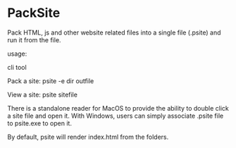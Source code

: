# PackSite
Pack HTML, js and other website related files into a single file (.psite) and run it from the file.

usage:

cli tool

Pack a site:
psite -e dir outfile

View a site:
psite sitefile

There is a standalone reader for MacOS to provide the ability to double click a site file and open it. With Windows, users can simply associate .psite file to psite.exe to open it.

By default, psite will render index.html from the folders.
